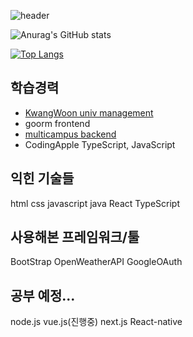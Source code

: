 ![header](https://capsule-render.vercel.app/api?type=waving&text=✨welcome&fontColor=ffffff&fontAlign=75)

![Anurag's GitHub stats](https://github-readme-stats.vercel.app/api?username=park-intae&show_icons=true&theme=radical)

[![Top Langs](https://github-readme-stats.vercel.app/api/top-langs/?username=park-intae&layout=pie)](https://github.com/park-intae/github-readme-stats)

## 학습경력
* [KwangWoon univ management](https://www.kw.ac.kr/ko/univ/depart_intro.jsp?hpage=college_007_01)
* goorm frontend
* [multicampus backend](https://lc.multicampus.com/kdt-developer/#/course/CRS20230728201496442)
* CodingApple TypeScript, JavaScript

## 익힌 기술들
html css javascript java React TypeScript

## 사용해본 프레임워크/툴
BootStrap OpenWeatherAPI GoogleOAuth
  
## 공부 예정...
node.js vue.js(진행중) next.js React-native
